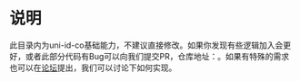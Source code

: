 # 说明

此目录内为uni-id-co基础能力，不建议直接修改。如果你发现有些逻辑加入会更好，或者此部分代码有Bug可以向我们提交PR，仓库地址：[]()。如果有特殊的需求也可以在[论坛](https://ask.dcloud.net.cn/)提出，我们可以讨论下如何实现。